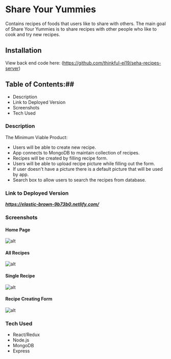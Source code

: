 
# Share Your Yummies #
Contains recipes of foods that users like to share with others. 
The main goal of Share Your Yummies is to share recipes with other people who like to cook and try new recipes.
## Installation ##
View back end code here: (https://github.com/thinkful-ei19/seha-recipes-server)
## Table of Contents:##
* Description
* Link to Deployed Version
* Screenshots
* Tech Used
### Description ###
The Minimum Viable Product:
* Users will be able to create new recipe.
* App connects to MongoDB to maintain collection of recipes.
* Recipes will be created by filling recipe form.
* Users will be able to upload recipe picture while filling out the form.
* If user doesn't have a picture there is a default picture that will be used by app.
* Search box to allow users to search the recipes from database.
### Link to Deployed Version ###
***https://elastic-brown-9b73b0.netlify.com/***
### Screenshots ###
#### Home Page ####
![alt](https://github.com/thinkful-ei19/seha-recipes-client/blob/master/src/assets/home.png)
#### All Recipes ####
![alt](https://github.com/thinkful-ei19/seha-recipes-client/blob/master/src/assets/allrecipes.png)
#### Single Recipe ####
![alt](https://github.com/thinkful-ei19/seha-recipes-client/blob/master/src/assets/singlerecipe.png)
#### Recipe Creating Form ####
![alt](https://github.com/thinkful-ei19/seha-recipes-client/blob/master/src/assets/form.png)
 ### Tech Used ###
* React/Redux
* Node.js
* MongoDB
* Express

